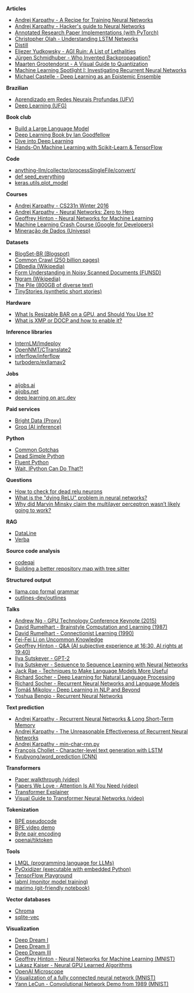 **Articles**

- [Andrej Karpathy - A Recipe for Training Neural Networks](https://karpathy.github.io/2019/04/25/recipe/)
- [Andrej Karpathy - Hacker's guide to Neural Networks](http://karpathy.github.io/neuralnets/)
- [Annotated Research Paper Implementations (with PyTorch)](https://nn.labml.ai/)
- [Christopher Olah - Understanding LSTM Networks](https://colah.github.io/posts/2015-08-Understanding-LSTMs/)
- [Distill](https://distill.pub/)
- [Eliezer Yudkowsky - AGI Ruin: A List of Lethalities](https://www.lesswrong.com/posts/uMQ3cqWDPHhjtiesc/agi-ruin-a-list-of-lethalities)
- [Jürgen Schmidhuber - Who Invented Backpropagation?](https://people.idsia.ch/~juergen/who-invented-backpropagation.html)
- [Maarten Grootendorst - A Visual Guide to Quantization](https://newsletter.maartengrootendorst.com/p/a-visual-guide-to-quantization)
- [Machine Learning Spotlight I: Investigating Recurrent Neural Networks](https://medium.com/@SAPCAI/machine-learning-spotlight-i-investigating-recurrent-neural-networks-40a84067e916)
- [Michael Castelle - Deep Learning as an Epistemic Ensemble](https://castelle.org/pages/deep-learning-as-an-epistemic-ensemble.html)

**Brazilian**

- [Aprendizado em Redes Neurais Profundas (UFV)](https://ufv-inf721.lucasnferreira.com/)
- [Deep Learning (UFG)](https://www.youtube.com/playlist?list=PLSZEVLiOtIgF19_cPrvhJC2bWn-dUh1zB)

**Book club**

- [Build a Large Language Model](https://www.youtube.com/playlist?list=PLheFoa5iXad7-YWe-Wd7n_1udggti4JiT)
- [Deep Learning Book by Ian Goodfellow](https://www.youtube.com/playlist?list=PLbBjZEwyU7W1CDs3Vx_GOJ9b3EgYQB3GE)
- [Dive into Deep Learning](https://www.youtube.com/playlist?list=PLGSHbNsNO4ViFXawDmx-kEz7zGziOpNSb)
- [Hands-On Machine Learning with Scikit-Learn & TensorFlow](https://www.youtube.com/playlist?list=PLheFoa5iXad7r2AhM3mwGr3t_GUGumQC2)

**Code**

- [anything-llm/collector/processSingleFile/convert/](https://github.com/Mintplex-Labs/anything-llm/tree/master/collector/processSingleFile/convert)
- [def seed\_everything](https://github.com/ai-forever/ru-dalle/blob/e96631a/rudalle/utils.py#L10-L17)
- [keras.utils.plot\_model](https://keras.io/api/utils/model_plotting_utils/)

**Courses**

- [Andrej Karpathy - CS231n Winter 2016](https://www.youtube.com/playlist?list=PLkt2uSq6rBVctENoVBg1TpCC7OQi31AlC)
- [Andrej Karpathy - Neural Networks: Zero to Hero](https://karpathy.ai/zero-to-hero.html)
- [Geoffrey Hinton - Neural Networks for Machine Learning](https://www.youtube.com/playlist?list=PLLssT5z_DsK_gyrQ_biidwvPYCRNGI3iv)
- [Machine Learning Crash Course (Google for Developers)](https://developers.google.com/machine-learning/crash-course)
- [Mineração de Dados (Univesp)](https://www.youtube.com/playlist?list=PLYen_alduuqrMeAMYe6xXNO875JsPMYzj)

**Datasets**

- [BlogSet-BR (Blogspot)](https://www.inf.pucrs.br/linatural/wordpress/recursos-e-ferramentas/blogset-br/)
- [Common Crawl (250 billion pages)](https://commoncrawl.org/latest-crawl)
- [DBpedia (Wikipedia)](https://databus.dbpedia.org/dbpedia/collections/latest-core)
- [Form Understanding in Noisy Scanned Documents (FUNSD)](https://guillaumejaume.github.io/FUNSD/)
- [Ngram (Wikipedia)](https://nlp.cs.nyu.edu/wikipedia-data/)
- [The Pile (800GB of diverse text)](https://pile.eleuther.ai/)
- [TinyStories (synthetic short stories)](https://huggingface.co/datasets/roneneldan/TinyStories)

**Hardware**

- [What Is Resizable BAR on a GPU, and Should You Use It?](https://www.howtogeek.com/819578/what-is-resizable-bar-on-a-gpu/)
- [What is XMP or DOCP and how to enable it?](https://www.nicehash.com/blog/post/what-is-xmp-or-docp-and-how-to-enable-it)

**Inference libraries**

- [InternLM/lmdeploy](https://github.com/InternLM/lmdeploy)
- [OpenNMT/CTranslate2](https://github.com/OpenNMT/CTranslate2)
- [inferflow/inferflow](https://github.com/inferflow/inferflow)
- [turboderp/exllamav2](https://github.com/turboderp/exllamav2)

**Jobs**

- [aijobs.ai](https://aijobs.ai/)
- [aijobs.net](https://aijobs.net/)
- [deep learning on arc.dev](https://arc.dev/remote-jobs/deep-learning)

**Paid services**

- [Bright Data (Proxy)](https://brightdata.com/pricing/proxy-network)
- [Groq (AI inference)](https://groq.com/)

**Python**

- [Common Gotchas](https://docs.python-guide.org/writing/gotchas/)
- [Dead Simple Python](https://www.google.com/books/edition/Dead_Simple_Python/MPBmEAAAQBAJ)
- [Fluent Python](https://www.google.com/books/edition/Fluent_Python/bIZHCgAAQBAJ)
- [Wait, IPython Can Do That?!](https://switowski.com/blog/wait-ipython-can-do-that/)

**Questions**

- [How to check for dead relu neurons](https://datascience.stackexchange.com/questions/18810/how-to-check-for-dead-relu-neurons)
- [What is the "dying ReLU" problem in neural networks?](https://datascience.stackexchange.com/questions/5706/what-is-the-dying-relu-problem-in-neural-networks)
- [Why did Marvin Minsky claim the multilayer perceptron wasn’t likely going to work?](https://www.quora.com/Why-did-Marvin-Minsky-claim-the-multilayer-perceptron-wasn-t-likely-going-to-work-without-giving-much-evidence-Is-isn-t-intuitvely-obvious-that-multilayer-perceptron-could-overcome-the-limitations-of-single-layer)

**RAG**

- [DataLine](https://github.com/RamiAwar/dataline)
- [Verba](https://github.com/weaviate/Verba)

**Source code analysis**

- [codeqai](https://github.com/fynnfluegge/codeqai)
- [Building a better repository map with tree sitter](https://aider.chat/2023/10/22/repomap.html)

**Structured output**

- [llama.cpp formal grammar](https://github.com/ggerganov/llama.cpp/blob/master/grammars/README.md)
- [outlines-dev/outlines](https://github.com/outlines-dev/outlines)

**Talks**

- [Andrew Ng - GPU Technology Conference Keynote (2015)](https://video.ibm.com/recorded/60113824)
- [David Rumelhart - Brainstyle Computation and Learning (1987)](http://thesciencenetwork.org/programs/cogsci-2010/david-rumelhart)
- [David Rumelhart - Connectionist Learning (1990)](http://thesciencenetwork.org/programs/cogsci-2010/david-rumelhart-1)
- [Fei-Fei Li on Uncommon Knowledge](https://www.youtube.com/watch?v=10_fZRdCM7Q)
- [Geoffrey Hinton - Q&A (AI subjective experience at 16:30, AI rights at 19:40)](https://www.youtube.com/watch?v=PTF5Up1hMhw)
- [Ilya Sutskever - GPT-2](https://www.youtube.com/watch?v=T0I88NhR_9M)
- [Ilya Sutskever - Sequence to Sequence Learning with Neural Networks](https://www.youtube.com/watch?v=-uyXE7dY5H0)
- [Jack Rae - Techniques to Make Language Models More Useful](https://www.youtube.com/watch?v=8krnBzywtbs)
- [Richard Socher - Deep Learning for Natural Language Processing](https://www.youtube.com/watch?v=oGk1v1jQITw)
- [Richard Socher - Recurrent Neural Networks and Language Models](https://www.youtube.com/watch?v=Keqep_PKrY8)
- [Tomáš Mikolov - Deep Learning in NLP and Beyond](https://www.youtube.com/watch?v=zAJdS-nBdL0)
- [Yoshua Bengio - Recurrent Neural Networks](https://www.youtube.com/watch?v=AYku9C9XoB8)

**Text prediction**

- [Andrej Karpathy - Recurrent Neural Networks & Long Short-Term Memory](https://www.youtube.com/watch?v=qPcCk1V1JO8)
- [Andrej Karpathy - The Unreasonable Effectiveness of Recurrent Neural Networks](https://karpathy.github.io/2015/05/21/rnn-effectiveness/)
- [Andrej Karpathy - min-char-rnn.py](https://gist.github.com/karpathy/d4dee566867f8291f086)
- [François Chollet - Character-level text generation with LSTM](https://keras.io/examples/generative/lstm_character_level_text_generation/)
- [Kyubyong/word\_prediction (CNN)](https://github.com/Kyubyong/word_prediction)

**Transformers**

- [Paper walkthrough (video)](https://www.youtube.com/watch?v=iDulhoQ2pro)
- [Papers We Love - Attention Is All You Need (video)](https://www.youtube.com/watch?v=TvU3ayIMWpE)
- [Transformer Explainer](https://poloclub.github.io/transformer-explainer/)
- [Visual Guide to Transformer Neural Networks (video)](https://www.youtube.com/watch?v=dichIcUZfOw)

**Tokenization**

- [BPE pseudocode](http://www.pennelynn.com/Documents/CUJ/HTML/94HTML/19940045.HTM#0045_0026)
- [BPE video demo](https://www.youtube.com/watch?v=HEikzVL-lZU)
- [Byte pair encoding](https://en.wikipedia.org/wiki/Byte_pair_encoding)
- [openai/tiktoken](https://github.com/openai/tiktoken)

**Tools**

- [LMQL (programming language for LLMs)](https://github.com/eth-sri/lmql)
- [PyOxidizer (executable with embedded Python)](https://github.com/indygreg/PyOxidizer)
- [TensorFlow Playground](http://playground.tensorflow.org/)
- [labml (monitor model training)](https://github.com/labmlai/labml)
- [marimo (git-friendly notebook)](https://marimo.io/)

**Vector databases**

- [Chroma](https://www.trychroma.com/)
- [sqlite-vec](https://github.com/asg017/sqlite-vec)

**Visualization**

- [Deep Dream I](https://www.youtube.com/watch?v=BsYjsgE76hc)
- [Deep Dream II](https://www.youtube.com/watch?v=5biMPQOcEy8)
- [Deep Dream III](https://www.youtube.com/watch?v=srn3tMW9Ges)
- [Geoffrey Hinton - Neural Networks for Machine Learning (MNIST)](https://www.youtube.com/watch?v=uixGgMInc48)
- [Lukasz Kaiser - Neural GPU Learned Algorithms](https://www.youtube.com/watch?v=LzC8NkTZAF4)
- [OpenAI Microscope](https://microscope.openai.com/)
- [Visualization of a fully connected neural network (MNIST)](https://www.youtube.com/watch?v=sDDjJRnnHao)
- [Yann LeCun - Convolutional Network Demo from 1989 (MNIST)](https://www.youtube.com/watch?v=FwFduRA_L6Q)
